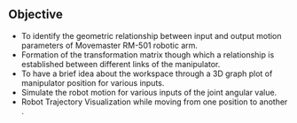 ## Objective
- To identify the geometric relationship between input and output motion parameters of Movemaster RM-501 robotic arm.
- Formation of the transformation matrix though which a relationship is established between different links of the manipulator.
- To have a brief idea about the workspace through a 3D graph plot of manipulator position for various inputs.
- Simulate the robot motion for various inputs of the joint angular value.
- Robot Trajectory Visualization while moving from one position to another .